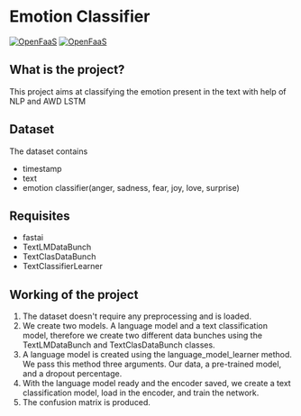 # Emotion Classifier

[![OpenFaaS](https://img.shields.io/badge/Language-Python-blue.svg)](https://www.openfaas.com)
[![OpenFaaS](https://img.shields.io/badge/Model-AWDLSTM-green.svg)](https://www.openfaas.com)

## What is the project?
This project aims at classifying the emotion present in the text with help of NLP and AWD LSTM

## Dataset
The dataset contains
- timestamp
- text
- emotion classifier(anger, sadness, fear, joy, love, surprise)

## Requisites
- fastai
- TextLMDataBunch
- TextClasDataBunch
- TextClassifierLearner

## Working of the project
1. The dataset doesn't require any preprocessing and is loaded.
2. We create two models. A language model and a text classification model, therefore we create two different data bunches using the TextLMDataBunch and TextClasDataBunch classes.
3. A language model is created using the language_model_learner method. We pass this method three arguments. Our data, a pre-trained model, and a dropout percentage.
4. With the language model ready and the encoder saved, we create a text classification model, load in the encoder, and train the network.
5. The confusion matrix is produced.

